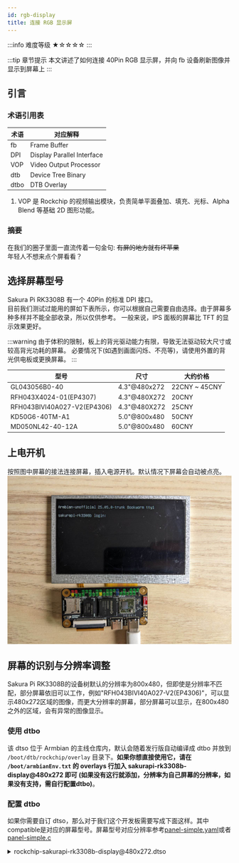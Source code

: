```yaml
---
id: rgb-display
title: 连接 RGB 显示屏
---
```


:::info 难度等级 ★☆☆☆☆
:::

:::tip 章节提示
本文讲述了如何连接 40Pin RGB 显示屏，并向 fb 设备刷新图像并显示到屏幕上
:::

<!-- truncate -->

## 引言

###  术语引用表
| 术语 | 对应解释 |
| -- | -- |
| fb  | Frame Buffer |
| DPI | Display Parallel Interface
| VOP | Video Output Processor |
| dtb | Device Tree Binary |
| dtbo | DTB Overlay |

1. VOP 是 Rockchip 的视频输出模块，负责简单平面叠加、填充、光标、Alpha Blend 等基础 2D 图形功能。

### 摘要
在我们的圈子里面一直流传着一句金句: ~~有屏的地方就有坏苹果~~  
年轻人不想来点个屏看看？

## 选择屏幕型号
Sakura Pi RK3308B 有一个 40Pin 的标准 DPI 接口。  
目前我们测试过能用的屏如下表所示，你可以根据自己需要自由选择。由于屏幕多种多样并不能全部收录，所以仅供参考。 一般来说，IPS 面板的屏幕比 TFT 的显示效果更好。

:::warning
由于体积的限制，板上的背光驱动能力有限，导致无法驱动较大尺寸或较高背光功耗的屏幕。
必要情况下(如遇到画面闪烁、不亮等)，请使用外置的背光供电板或更换屏幕。
:::

| 型号 | 尺寸 | 大约价格 |
| -- | -- | -- |
| GL043056B0-40 | 4.3"@480x272 | 22CNY ~ 45CNY |
| RFH043X4024-01(EP4307) | 4.3"@480X272 | 20CNY |
| RFH043BIVI40A027-V2(EP4306) | 4.3"@480X272 | 25CNY |
| KD50G6-40TM-A1 | 5.0"@800x480 | 50CNY |
| MD050NL42-40-12A | 5.0"@800x480 | 60CNY |

## 上电开机

按照图中屏幕的接法连接屏幕，插入电源开机。默认情况下屏幕会自动被点亮。
![photo_2025-05-15_10-13-25.jpg](./rgb-display/photo_2025-05-15_10-13-25.jpg)

## 屏幕的识别与分辨率调整

Sakura Pi RK3308B的设备树默认的分辨率为800x480，但即使是分辨率不匹配，部分屏幕依旧可以工作，例如"RFH043BIVI40A027-V2(EP4306)"，可以显示480x272区域的图像，而更大分辨率的屏幕，部分屏幕可以显示，在800x480之外的区域，会有异常的图像显示。

### 使用 dtbo
该 dtso 位于 Armbian 的主线仓库内，默认会随着发行版自动编译成 dtbo 并放到 `/boot/dtb/rockchip/overlay` 目录下。**如果你想直接使用它，请在 `/boot/armbianEnv.txt` 
的 overlays 行加入 sakurapi-rk3308b-display@480x272 即可 (如果没有这行就添加，分辨率为自己屏幕的分辨率，如果没有支持，需自行配置dtbo)**。  

### 配置 dtbo

如果你需要自订 dtso，那么对于我们这个开发板需要写成下面这样。其中compatible是对应的屏幕型号。屏幕型号对应分辨率参考[panel-simple.yaml](https://github.com/torvalds/linux/blob/master/Documentation/devicetree/bindings/display/panel/panel-simple.yaml)或者[panel-simple.c](https://elixir.bootlin.com/linux/v6.14.6/source/drivers/gpu/drm/panel/panel-simple.c)
<details>
  <summary>rockchip-sakurapi-rk3308b-display@480x272.dtso</summary>
```dts
/dts-v1/;
/plugin/;

/ {
    fragment@0 {
        target = <&display>;
        __overlay__ {
            compatible = "edt,etm0430g0dh6";
            status = "okay";
        };
    };
};

```
</details>

## 向屏幕缓冲区写入数据

在shell中，可以使用以下命令向屏幕缓冲区写入随机数据
```
cat /dev/random > /dev/fb0
```
在c中，可以使用mmap映射屏幕缓冲区
<details>
  <summary>display_test.c</summary>
```
#include <fcntl.h>
#include <unistd.h>
#include <sys/mman.h>
#include <linux/fb.h>
#include <sys/ioctl.h>
#include <stdint.h>

int main() {
    int fb = open("/dev/fb0", O_RDWR);

    struct fb_var_screeninfo vinfo;
    struct fb_fix_screeninfo finfo;
    ioctl(fb, FBIOGET_VSCREENINFO, &vinfo);
    ioctl(fb, FBIOGET_FSCREENINFO, &finfo);

    int screensize = finfo.line_length * vinfo.yres;
    uint32_t *fbp = mmap(0, screensize, PROT_READ | PROT_WRITE, MAP_SHARED, fb, 0);

    for (int y = 0; y < vinfo.yres; y++) {
        for (int x = 0; x < vinfo.xres; x++) {
            int loc = y * (finfo.line_length / 4) + x;
            fbp[loc] = 0xFF0000FF;  // 红色 RGBA: R=255, G=0, B=0, A=255
        }
    }

    munmap(fbp, screensize);
    close(fb);
    return 0;
}
```
</details>

## 播放坏苹果

:::info TODO: 需要补充
:::